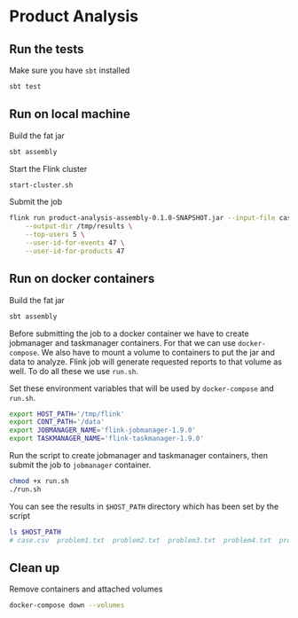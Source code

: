 # Product Analysis

## Run the tests
Make sure you have `sbt` installed
```bash
sbt test
```

## Run on local machine
Build the fat jar 
```bash
sbt assembly
```

Start the Flink cluster
```bash
start-cluster.sh
```

Submit the job
```bash
flink run product-analysis-assembly-0.1.0-SNAPSHOT.jar --input-file case.csv \
    --output-dir /tmp/results \
    --top-users 5 \
    --user-id-for-events 47 \
    --user-id-for-products 47 
```

## Run on docker containers
Build the fat jar
```bash
sbt assembly
```

Before submitting the job to a docker container we have to create jobmanager and taskmanager containers. For that we can use `docker-compose`. We also have to mount a volume to containers to put the jar and data to analyze. Flink job will generate requested reports to that volume as well. To do all these we use `run.sh`. 

Set these environment variables that will be used by `docker-compose` and `run.sh`.
```bash
export HOST_PATH='/tmp/flink'
export CONT_PATH='/data'
export JOBMANAGER_NAME='flink-jobmanager-1.9.0'
export TASKMANAGER_NAME='flink-taskmanager-1.9.0'
```

Run the script to create jobmanager and taskmanager containers, then submit the job to `jobmanager` container.
```bash
chmod +x run.sh
./run.sh
```

You can see the results in `$HOST_PATH` directory which has been set by the script
```bash
ls $HOST_PATH
# case.csv  problem1.txt  problem2.txt  problem3.txt  problem4.txt  problem5.txt  product-analysis.jar
```

## Clean up
Remove containers and attached volumes
```bash
docker-compose down --volumes
```
